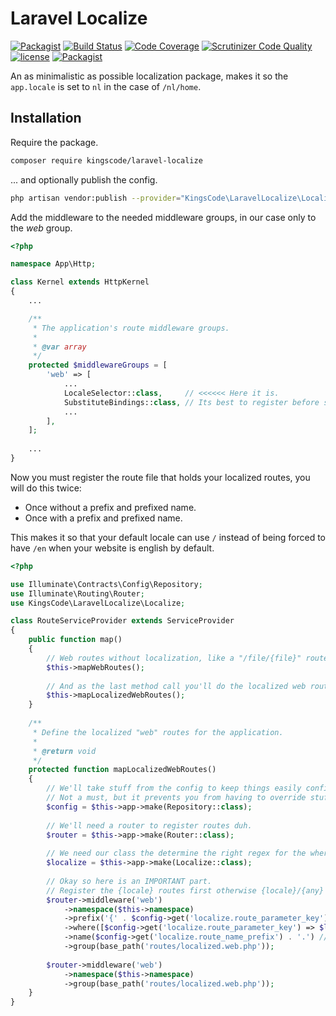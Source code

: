 # Laravel Localize
[![Packagist](https://img.shields.io/packagist/v/kingscode/laravel-localize.svg?colorB=brightgreen)](https://packagist.org/packages/kingscode/laravel-localize)
[![Build Status](https://scrutinizer-ci.com/g/kingscode/laravel-localize/badges/build.png?b=master)](https://scrutinizer-ci.com/g/kingscode/laravel-localize/build-status/master) 
[![Code Coverage](https://scrutinizer-ci.com/g/kingscode/laravel-localize/badges/coverage.png?b=master)](https://scrutinizer-ci.com/g/kingscode/laravel-localize/?branch=master)
[![Scrutinizer Code Quality](https://scrutinizer-ci.com/g/kingscode/laravel-localize/badges/quality-score.png?b=master)](https://scrutinizer-ci.com/g/kingscode/laravel-localize/?branch=master)
[![license](https://img.shields.io/github/license/kingscode/laravel-localize.svg?colorB=brightgreen)](https://github.com/kingscode/laravel-localize)
[![Packagist](https://img.shields.io/packagist/dt/kingscode/laravel-localize.svg?colorB=brightgreen)](https://packagist.org/packages/kingscode/laravel-localize)

An as minimalistic as possible localization package, makes it so the `app.locale` is set to `nl` in the case of `/nl/home`.

## Installation
Require the package.
```sh
composer require kingscode/laravel-localize
```

... and optionally publish the config.
```sh
php artisan vendor:publish --provider="KingsCode\LaravelLocalize\LocalizeServiceProvider"
```

Add the middleware to the needed middleware groups, in our case only to the *web* group.

```php
<?php

namespace App\Http;

class Kernel extends HttpKernel
{
    ...

    /**
     * The application's route middleware groups.
     *
     * @var array
     */
    protected $middlewareGroups = [
        'web' => [
            ...
            LocaleSelector::class,     // <<<<<< Here it is.
            SubstituteBindings::class, // Its best to register before substitute bindings.
            ...
        ],
    ];
    
    ...
}
```

Now you must register the route file that holds your localized routes, you will do this twice: 
- Once without a prefix and prefixed name.
- Once with a prefix and prefixed name.

This makes it so that your default locale can use `/` instead of being forced to have `/en` when your website is english by default.

```php
<?php

use Illuminate\Contracts\Config\Repository;
use Illuminate\Routing\Router;
use KingsCode\LaravelLocalize\Localize;

class RouteServiceProvider extends ServiceProvider
{
    public function map()
    {
        // Web routes without localization, like a "/file/{file}" route or such.
        $this->mapWebRoutes();
        
        // And as the last method call you'll do the localized web routes.
        $this->mapLocalizedWebRoutes();
    }
    
    /**
     * Define the localized "web" routes for the application.
     *
     * @return void
     */
    protected function mapLocalizedWebRoutes()
    {
        // We'll take stuff from the config to keep things easily configurable.
        // Not a must, but it prevents you from having to override stuff.
        $config = $this->app->make(Repository::class);
        
        // We'll need a router to register routes duh.
        $router = $this->app->make(Router::class);
        
        // We need our class the determine the right regex for the where statement
        $localize = $this->app->make(Localize::class);
        
        // Okay so here is an IMPORTANT part.
        // Register the {locale} routes first otherwise {locale}/{any} will not be reachable and {any} will catch it.
        $router->middleware('web')
            ->namespace($this->namespace)
            ->prefix('{' . $config->get('localize.route_parameter_key') . '}') // We add the prefix.
            ->where([$config->get('localize.route_parameter_key') => $localize->getRouteRegex()])
            ->name($config->get('localize.route_name_prefix') . '.') // And the name prefix.
            ->group(base_path('routes/localized.web.php'));
        
        $router->middleware('web')
            ->namespace($this->namespace)
            ->group(base_path('routes/localized.web.php'));
    }
}
```
